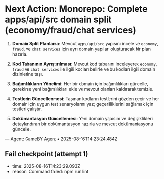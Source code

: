 # Next Action: Monorepo: Complete apps/api/src domain split (economy/fraud/chat services)

1. **Domain Split Planlama**: Mevcut `apps/api/src` yapısını incele ve `economy`, `fraud`, ve `chat services` için ayrı domain yapıları oluşturacak bir plan hazırla. 

2. **Kod Tabanının Ayrıştırılması**: Mevcut kod tabanını inceleyerek `economy`, `fraud` ve `chat services` ile ilgili kodları belirle ve bu kodları ilgili domain dizinlerine taşı.

3. **Bağımlılıkların Yönetimi**: Her bir domain için bağımlılıkları güncelle, gerekirse yeni bağımlılıkları ekle ve mevcut olanları kaldırarak temizle.

4. **Testlerin Güncellenmesi**: Taşınan kodların testlerini gözden geçir ve her domain için uygun test senaryolarını yaz; geçerliliklerini sağlamak için testleri çalıştır.

5. **Dokümantasyon Güncellemesi**: Yeni domain yapısını ve değişiklikleri detaylandıran bir dokümantasyon hazırla ve mevcut dokümantasyonu güncelle.

— Agent: GameBY Agent • 2025-08-16T14:23:24.484Z


## Fail checkpoint (attempt 1)
- time: 2025-08-16T14:23:29.093Z
- reason: Command failed: npm run lint
